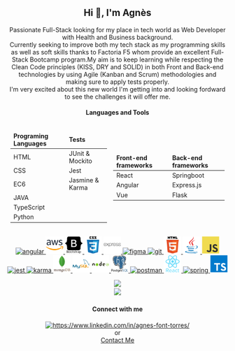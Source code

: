 <h2 align="center">Hi 🤘, I'm Agnès</h2>
<p align="center">Passionate Full-Stack looking for my place in tech world as Web Developer with Health and Business background.
</br>
Currently seeking to improve both my tech stack as my programming skills as well as soft skills  thanks to Factoria F5 whom provide an excellent Full-Stack Bootcamp program.My aim is to keep learning while respecting the Clean Code principles (KISS, DRY and SOLID) in both Front and Back-end technologies by using Agile (Kanban and Scrum) methodologies and making sure to apply tests properly.
</br>
I'm very excited about this new world I'm getting into and looking fordward to see the challenges it will offer me.</p>

<h4 align="center">Languages and Tools</h4>

<table align="center">
    <thead>
        <tr>
            <td><table>
    <thead>
        <tr>
          <td> <strong>Programing Languages </strong>	</td>
            <td><strong>Tests</strong></td>
        </tr>
    </thead>
    <tbody>
        <tr>
            <td>HTML</td>
            <td>JUnit &amp; Mockito</td>
        </tr>
        <tr>
            <td>CSS</td>
            <td>Jest</td>
        </tr>
        <tr>
            <td>EC6</td>
            <td>Jasmine &amp; Karma</td>
        </tr>
        <tr>
            <td>JAVA</td>
            <td></td>
        </tr>
        <tr>
            <td>TypeScript</td>
            <td></td>
        </tr>
        <tr>
            <td>Python</td>
            <td></td>
        </tr>
</tbody>
  </table></td>
            <td> <table>
 <thead>
        <tr>
            <td><strong>Front-end frameworks</strong></td>
            <td><strong>Back-end frameworks</strong></td>
        </tr>
 </thead>
<tbody>
        <tr>
            <td>React</td>
            <td>Springboot</td>
        </tr>
        <tr>
            <td>Angular</td>
            <td>Express.js</td>
        </tr>
    <tr>
            <td>Vue</td>
            <td>Flask</td>
        </tr>
    </tbody>
</table></td>
        </tr>
    </thead>
    </tbody>
</table>

<p align="center"> <a href="https://angular.io" target="_blank" rel="noreferrer"> <img src="https://angular.io/assets/images/logos/angular/angular.svg" alt="angular" width="40" height="40"/> </a> <a href="https://aws.amazon.com" target="_blank" rel="noreferrer"> <img src="https://raw.githubusercontent.com/devicons/devicon/master/icons/amazonwebservices/amazonwebservices-original-wordmark.svg" alt="aws" width="40" height="40"/> </a> <a href="https://getbootstrap.com" target="_blank" rel="noreferrer"> <img src="https://raw.githubusercontent.com/devicons/devicon/master/icons/bootstrap/bootstrap-plain-wordmark.svg" alt="bootstrap" width="40" height="40"/> </a> <a href="https://www.w3schools.com/css/" target="_blank" rel="noreferrer"> <img src="https://raw.githubusercontent.com/devicons/devicon/master/icons/css3/css3-original-wordmark.svg" alt="css3" width="40" height="40"/> </a> <a href="https://expressjs.com" target="_blank" rel="noreferrer"> <img src="https://raw.githubusercontent.com/devicons/devicon/master/icons/express/express-original-wordmark.svg" alt="express" width="40" height="40"/> </a> <a href="https://www.figma.com/" target="_blank" rel="noreferrer"> <img src="https://www.vectorlogo.zone/logos/figma/figma-icon.svg" alt="figma" width="40" height="40"/> </a> <a href="https://git-scm.com/" target="_blank" rel="noreferrer"> <img src="https://www.vectorlogo.zone/logos/git-scm/git-scm-icon.svg" alt="git" width="40" height="40"/> </a> <a href="https://www.w3.org/html/" target="_blank" rel="noreferrer"> <img src="https://raw.githubusercontent.com/devicons/devicon/master/icons/html5/html5-original-wordmark.svg" alt="html5" width="40" height="40"/> </a> <a href="https://www.java.com" target="_blank" rel="noreferrer"> <img src="https://raw.githubusercontent.com/devicons/devicon/master/icons/java/java-original.svg" alt="java" width="40" height="40"/> </a> <a href="https://developer.mozilla.org/en-US/docs/Web/JavaScript" target="_blank" rel="noreferrer"> <img src="https://raw.githubusercontent.com/devicons/devicon/master/icons/javascript/javascript-original.svg" alt="javascript" width="40" height="40"/> </a> <a href="https://jestjs.io" target="_blank" rel="noreferrer"> <img src="https://www.vectorlogo.zone/logos/jestjsio/jestjsio-icon.svg" alt="jest" width="40" height="40"/> </a> <a href="https://karma-runner.github.io/latest/index.html" target="_blank" rel="noreferrer"> <img src="https://raw.githubusercontent.com/detain/svg-logos/780f25886640cef088af994181646db2f6b1a3f8/svg/karma.svg" alt="karma" width="40" height="40"/> </a> <a href="https://www.mongodb.com/" target="_blank" rel="noreferrer"> <img src="https://raw.githubusercontent.com/devicons/devicon/master/icons/mongodb/mongodb-original-wordmark.svg" alt="mongodb" width="40" height="40"/> </a> <a href="https://www.mysql.com/" target="_blank" rel="noreferrer"> <img src="https://raw.githubusercontent.com/devicons/devicon/master/icons/mysql/mysql-original-wordmark.svg" alt="mysql" width="40" height="40"/> </a> <a href="https://nodejs.org" target="_blank" rel="noreferrer"> <img src="https://raw.githubusercontent.com/devicons/devicon/master/icons/nodejs/nodejs-original-wordmark.svg" alt="nodejs" width="40" height="40"/> </a> <a href="https://www.postgresql.org" target="_blank" rel="noreferrer"> <img src="https://raw.githubusercontent.com/devicons/devicon/master/icons/postgresql/postgresql-original-wordmark.svg" alt="postgresql" width="40" height="40"/> </a> <a href="https://postman.com" target="_blank" rel="noreferrer"> <img src="https://www.vectorlogo.zone/logos/getpostman/getpostman-icon.svg" alt="postman" width="40" height="40"/> </a> <a href="https://reactjs.org/" target="_blank" rel="noreferrer"> <img src="https://raw.githubusercontent.com/devicons/devicon/master/icons/react/react-original-wordmark.svg" alt="react" width="40" height="40"/> </a> <a href="https://spring.io/" target="_blank" rel="noreferrer"> <img src="https://www.vectorlogo.zone/logos/springio/springio-icon.svg" alt="spring" width="40" height="40"/> </a> <a href="https://www.typescriptlang.org/" target="_blank" rel="noreferrer"> <img src="https://raw.githubusercontent.com/devicons/devicon/master/icons/typescript/typescript-original.svg" alt="typescript" width="40" height="40"/> </a> </p>

<div align="center">
 <img class="img" src="https://github-readme-stats.vercel.app/api?username=afonttorres&show_icons=true" />
</div>
<div align="center">
 <img class="img" src="https://github-readme-stats.vercel.app/api/top-langs/?username=afonttorres&layout=compact" />
</div>



<h4 align="center">Connect with me</h4>

<div align="center">

<a href="https://linkedin.com/in/https://www.linkedin.com/in/agnes-font-torres/" target="blank"><img align="center" src="https://raw.githubusercontent.com/rahuldkjain/github-profile-readme-generator/master/src/images/icons/Social/linked-in-alt.svg" alt="https://www.linkedin.com/in/agnes-font-torres/" height="30" width="40" /></a>
</br> or </br> 
[Contact Me](mailto:afonttorres@gmail.com?subject=[GitHub])</div> 




